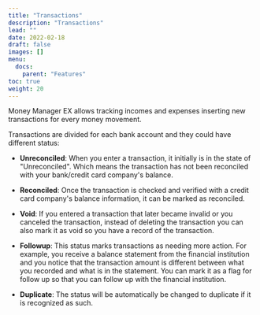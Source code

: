 ```yaml
---
title: "Transactions"
description: "Transactions"
lead: ""
date: 2022-02-18
draft: false
images: []
menu:
  docs:
    parent: "Features"
toc: true
weight: 20
---
```


Money Manager EX allows tracking incomes and expenses inserting new transactions for every money movement.

Transactions are divided for each bank account and they could have different status:

- **Unreconciled**: When you enter a transaction, it initially is in the state of "Unreconciled". Which means the transaction has not been reconciled with your bank/credit card company's balance.

- **Reconciled**: Once the transaction is checked and verified with a credit card company's balance information, it can be marked as reconciled.

- **Void**: If you entered a transaction that later became invalid or you canceled the transaction, instead of deleting the transaction you can also mark it as void so you have a record of the transaction.

- **Followup**: This status marks transactions as needing more action. For example, you receive a balance statement from the financial institution and you notice that the transaction amount is different between what you recorded and what is in the statement. You can mark it as a flag for follow up so that you can follow up with the financial institution.

- **Duplicate**: The status will be automatically be changed to duplicate if it is recognized as such.
